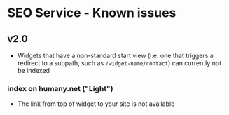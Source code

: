 # SEO Service - Known issues

## v2.0
* Widgets that have a non-standard start view (i.e. one that triggers a redirect to a subpath, such as `/widget-name/contact`) can currently not be indexed

### index on humany.net ("Light")
* The link from top of widget to your site is not available
